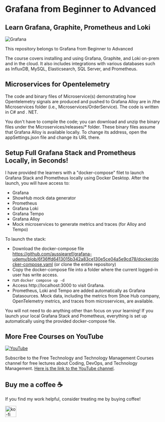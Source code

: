 <!--
  Title: Online Course: Grafana, Prometheus and Loki from Beginner to Advanced
  Description: A comprehensive online course about Grafana, Graphite, Prometheus and Loki
  Author: Aref Karimi
  -->
  
# Grafana from Beginner to Advanced
## Learn Grafana, Graphite, Prometheus and Loki

![Grafana](https://img-c.udemycdn.com/course/750x422/1473698_386a_11.jpg)

This repository belongs to Grafana from Beginner to Advanced [](https://www.udemy.com/course/grafana-graphite-and-statsd-visualize-metrics/?referralCode=F9360D03CB430529BEAD)

The course covers installing and using Grafana, Graphite, and Loki on-prem and in the cloud. It also includes integrations with various databases such as InfluxDB, MySQL, Elasticsearch, SQL Server, and Prometheus.

## Microservices for Opentelemetry

The code and binary files of Microservice(s) demonstrating how Opentelemetry signals are produced and pushed to Grafana Alloy are in /the Microservices folder (i.e., Microservices/OrderService). The code is written in C# and . NET.

You don't have to compile the code; you can download and unzip the binary files under the Microservices/releases/* folder. These binary files assume that Grafana Alloy is available locally. To change its address, open the appSettings.json file and change its URL there.

## Setup Full Grafana Stack and Prometheus Locally, in Seconds!

I have provided the learners with a "docker-compose" filet to launch Grafana Stack and Prometheus locally using Docker Desktop. After the launch, you will have access to:
- Grafana
- ShowHub mock data generator
- Prometheus
- Grafana Loki
- Grafana Tempo
- Grafana Alloy
- Mock microservices to generate metrics and traces (for Alloy and Tempo)

To launch the stack:
- Download the docker-compose file https://github.com/aussiearef/grafana-udemy/blob/6f36ffd6413015b342a83ce130e5ce04a5e9cd78/docker/docker-compose.yaml (or clone the entire repository)
- Copy the docker-compose file into a folder where the current logged-in user has write access.
- run ``` docker compose up -d ```
- Access http://localhost:3000 to visit Grafana.
- Prometheus, Loki and Tempo are added automatically as Grafana Datasources.
Mock data, including the metrics from Shoe Hub company, OpenTelemetry metrics, and traces from microservices, are available.

You will not need to do anything other than focus on your learning! If you launch your local Grafana Stack and Prometheus, everything is set up automatically using the provided docker-compose file.


## More Free Courses on YouTube

[![YouTube](https://img.shields.io/badge/YouTube-Subscribe-red?style=flat&logo=youtube)](http://www.youtube.com/@FreeTechnologyLectures)

Subscribe to the Free Technology and Technology Management Courses channel for free lectures about Coding, DevOps, and Technology Management. [Here is the link to the YouTube channel](http://www.youtube.com/@FreeTechnologyLectures).


## Buy me a coffee ☕

If you find my work helpful, consider treating me by buying coffee!

<a href="https://ko-fi.com/arefkarimi"><img src="https://storage.ko-fi.com/cdn/kofi2.png?v=3" alt="ko-fi" height="36"></a>
